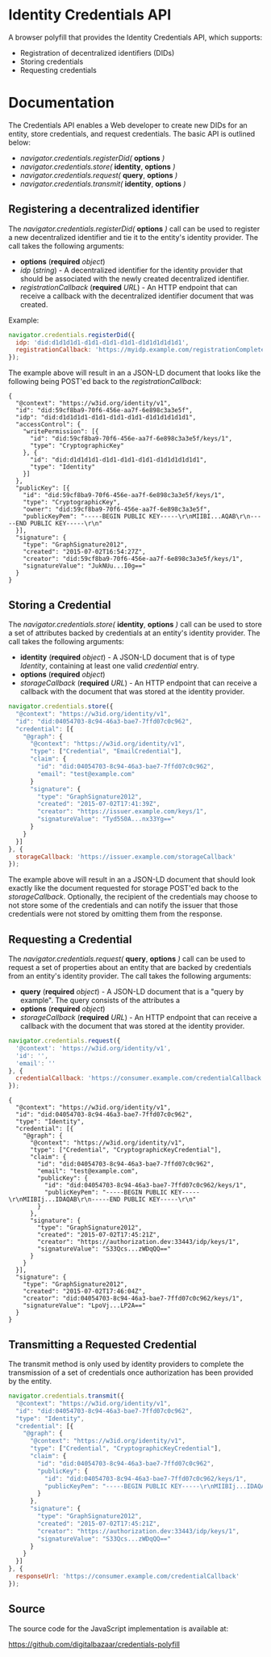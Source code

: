# Identity Credentials API

A browser polyfill that provides the Identity Credentials API, which supports:

 * Registration of decentralized identifiers (DIDs)
 * Storing credentials
 * Requesting credentials

# Documentation

The Credentials API enables a Web developer to create new DIDs for an entity, 
store credentials, and request credentials. The basic API is outlined
below:

* *navigator.credentials.registerDid(* **options** *)*
* *navigator.credentials.store(* **identity**, **options** *)*
* *navigator.credentials.request(* **query**, **options** *)*
* *navigator.credentials.transmit(* **identity**, **options** *)*

## Registering a decentralized identifier

The *navigator.credentials.registerDid(* **options** *)* call can be 
used to register a new decentralized identifier and tie it to the entity's 
identity provider. The call takes the following arguments:
* **options** (**required** *object*)
 * *idp* (*string*) - A decentralized identifier for the identity provider 
that should be associated with the newly created decentralized identifier.
 * *registrationCallback* (**required** *URL*) - An HTTP endpoint that can 
receive a callback with the decentralized identifier document that was created.

Example:

```javascript
navigator.credentials.registerDid({
  idp: 'did:d1d1d1d1-d1d1-d1d1-d1d1-d1d1d1d1d1d1',
  registrationCallback: 'https://myidp.example.com/registrationComplete'
});
```

The example above will result in an a JSON-LD document that looks like 
the following being POST'ed back to the *registrationCallback*:

```jsonld
{
  "@context": "https://w3id.org/identity/v1",
  "id": "did:59cf8ba9-70f6-456e-aa7f-6e898c3a3e5f",
  "idp": "did:d1d1d1d1-d1d1-d1d1-d1d1-d1d1d1d1d1d1",
  "accessControl": {
    "writePermission": [{
      "id": "did:59cf8ba9-70f6-456e-aa7f-6e898c3a3e5f/keys/1",
      "type": "CryptographicKey"
    }, {
      "id": "did:d1d1d1d1-d1d1-d1d1-d1d1-d1d1d1d1d1d1",
      "type": "Identity"
    }]
  },
  "publicKey": [{
    "id": "did:59cf8ba9-70f6-456e-aa7f-6e898c3a3e5f/keys/1",
    "type": "CryptographicKey",
    "owner": "did:59cf8ba9-70f6-456e-aa7f-6e898c3a3e5f",
    "publicKeyPem": "-----BEGIN PUBLIC KEY-----\r\nMIIBI...AQAB\r\n-----END PUBLIC KEY-----\r\n"
  }],
  "signature": {
    "type": "GraphSignature2012",
    "created": "2015-07-02T16:54:27Z",
    "creator": "did:59cf8ba9-70f6-456e-aa7f-6e898c3a3e5f/keys/1",
    "signatureValue": "JukNUu...I0g=="
  }
}
```

## Storing a Credential

The *navigator.credentials.store(* **identity**, **options** *)* call can be 
used to store a set of attributes backed by credentials at an entity's identity 
provider. The call takes the following arguments:
* **identity** (**required** *object*) - A JSON-LD document that is of type 
*Identity*, containing at least one valid *credential* entry.
* **options** (**required** *object*)
 * *storageCallback* (**required** *URL*) - An HTTP endpoint that can 
receive a callback with the document that was stored at the identity provider.

```javascript
navigator.credentials.store({
  "@context": "https://w3id.org/identity/v1",
  "id": "did:04054703-8c94-46a3-bae7-7ffd07c0c962",
  "credential": [{
    "@graph": {
      "@context": "https://w3id.org/identity/v1",
      "type": ["Credential", "EmailCredential"],
      "claim": {
        "id": "did:04054703-8c94-46a3-bae7-7ffd07c0c962",
        "email": "test@example.com"
      }
      "signature": {
        "type": "GraphSignature2012",
        "created": "2015-07-02T17:41:39Z",
        "creator": "https://issuer.example.com/keys/1",
        "signatureValue": "Tyd5S0A...nx33Yg=="
      }
    }
  }]
}, {
  storageCallback: 'https://issuer.example.com/storageCallback'
});
```

The example above will result in an a JSON-LD document that should
look exactly like the document requested for storage POST'ed back 
to the *storageCallback*. Optionally, the recipient of the 
credentials may choose to not store some of the credentials and
can notify the issuer that those credentials were not stored by
omitting them from the response.

## Requesting a Credential

The *navigator.credentials.request(* **query**, **options** *)* call can be 
used to request a set of properties about an entity that are backed by
credentials from an entity's identity provider. The call takes the 
following arguments:
* **query** (**required** *object*) - A JSON-LD document that is a
"query by example". The query consists of the attributes a 
* **options** (**required** *object*)
 * *storageCallback* (**required** *URL*) - An HTTP endpoint that can 
receive a callback with the document that was stored at the identity provider.

```javascript
navigator.credentials.request({
  '@context': 'https://w3id.org/identity/v1',
  'id': '',
  'email': ''
}, {
  credentialCallback: 'https://consumer.example.com/credentialCallback'
});
```

```jsonld
{
  "@context": "https://w3id.org/identity/v1",
  "id": "did:04054703-8c94-46a3-bae7-7ffd07c0c962",
  "type": "Identity",
  "credential": [{
    "@graph": {
      "@context": "https://w3id.org/identity/v1",
      "type": ["Credential", "CryptographicKeyCredential"],
      "claim": {
        "id": "did:04054703-8c94-46a3-bae7-7ffd07c0c962",
        "email": "test@example.com",
        "publicKey": {
          "id": "did:04054703-8c94-46a3-bae7-7ffd07c0c962/keys/1",
          "publicKeyPem": "-----BEGIN PUBLIC KEY-----\r\nMIIBIj...IDAQAB\r\n-----END PUBLIC KEY-----\r\n"
        }
      },
      "signature": {
        "type": "GraphSignature2012",
        "created": "2015-07-02T17:45:21Z",
        "creator": "https://authorization.dev:33443/idp/keys/1",
        "signatureValue": "S33Qcs...zWDqQQ=="
      }
    }
  }],
  "signature": {
    "type": "GraphSignature2012",
    "created": "2015-07-02T17:46:04Z",
    "creator": "did:04054703-8c94-46a3-bae7-7ffd07c0c962/keys/1",
    "signatureValue": "LpoVj...LP2A=="
  }
}
```

## Transmitting a Requested Credential

The transmit method is only used by identity providers to complete 
the transmission of a set of credentials once authorization has
been provided by the entity.

```javascript
navigator.credentials.transmit({
  "@context": "https://w3id.org/identity/v1",
  "id": "did:04054703-8c94-46a3-bae7-7ffd07c0c962",
  "type": "Identity",
  "credential": [{
    "@graph": {
      "@context": "https://w3id.org/identity/v1",
      "type": ["Credential", "CryptographicKeyCredential"],
      "claim": {
        "id": "did:04054703-8c94-46a3-bae7-7ffd07c0c962",
        "publicKey": {
          "id": "did:04054703-8c94-46a3-bae7-7ffd07c0c962/keys/1",
          "publicKeyPem": "-----BEGIN PUBLIC KEY-----\r\nMIIBIj...IDAQAB\r\n-----END PUBLIC KEY-----\r\n"
        }
      },
      "signature": {
        "type": "GraphSignature2012",
        "created": "2015-07-02T17:45:21Z",
        "creator": "https://authorization.dev:33443/idp/keys/1",
        "signatureValue": "S33Qcs...zWDqQQ=="
      }
    }
  }]
}, {
  responseUrl: 'https://consumer.example.com/credentialCallback'
});
```

Source
------

The source code for the JavaScript implementation is available at:

https://github.com/digitalbazaar/credentials-polyfill
